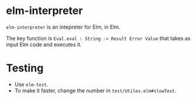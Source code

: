 # elm-interpreter

`elm-interpreter` is an intepreter for Elm, in Elm.

The key function is `Eval.eval : String -> Result Error Value` that takes as input Elm code and executes it.

# Testing

- Use `elm-test`.
- To make it faster, change the number in `test/Utiles.elm#slowTest`.
